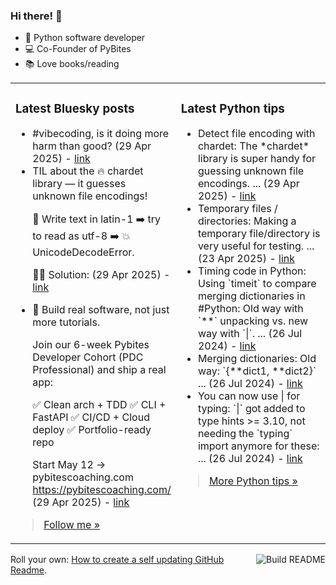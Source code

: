 ### Hi there! 👋

- 🐍 Python software developer
- 💻 Co-Founder of PyBites
- 📚 Love books/reading

<table><tr><td valign="top" width="50%">

### Latest Bluesky posts

<ul>

  <li>
    #vibecoding, is it doing more harm than good? (29 Apr 2025) - <a href="https://bsky.app/profile/bbelderbos.bsky.social/post/3lnxfsqldhs2f" target="_blank">link</a>
  </li>

  <li>
    TIL about the 🔥 chardet library — it guesses unknown file encodings!

📄 Write text in latin-1 ➡️ try to read as utf-8 ➡️ 💥 UnicodeDecodeError.

👨‍💻 Solution: (29 Apr 2025) - <a href="https://bsky.app/profile/bbelderbos.bsky.social/post/3lnwzypu5l22m" target="_blank">link</a>
  </li>

  <li>
    🚀 Build real software, not just more tutorials.

Join our 6-week Pybites Developer Cohort (PDC Professional) and ship a real app:

✅ Clean arch + TDD
✅ CLI + FastAPI
✅ CI/CD + Cloud deploy
✅ Portfolio-ready repo

Start May 12 → pybitescoaching.com
https://pybitescoaching.com/ (29 Apr 2025) - <a href="https://bsky.app/profile/bbelderbos.bsky.social/post/3lnwrzctyds26" target="_blank">link</a>
  </li>

</ul>

> <a href="https://bsky.app/profile/bbelderbos.bsky.social" target="_blank">Follow me &raquo;</a>


</td><td valign="top" width="50%">

### Latest Python tips

<ul>

  <li>
    Detect file encoding with chardet: The *chardet* library is super handy for guessing unknown file encodings. ... (29 Apr 2025) - <a href="https://github.com/bbelderbos/bobcodesit/blob/main/notes/20250429120228.md" target="_blank">link</a>
  </li>

  <li>
    Temporary files / directories: Making a temporary file/directory is very useful for testing. ... (23 Apr 2025) - <a href="https://github.com/bbelderbos/bobcodesit/blob/main/notes/20250423104954.md" target="_blank">link</a>
  </li>

  <li>
    Timing code in Python: Using `timeit` to compare merging dictionaries in #Python: Old way with `**` unpacking vs. new way with `|`. ... (26 Jul 2024) - <a href="https://github.com/bbelderbos/bobcodesit/blob/main/notes/20240726111622.md" target="_blank">link</a>
  </li>

  <li>
    Merging dictionaries: Old way: `{**dict1, **dict2}` ... (26 Jul 2024) - <a href="https://github.com/bbelderbos/bobcodesit/blob/main/notes/20240726111507.md" target="_blank">link</a>
  </li>

  <li>
    You can now use | for typing: `|` got added to type hints >= 3.10, not needing the `typing` import anymore for these: ... (26 Jul 2024) - <a href="https://github.com/bbelderbos/bobcodesit/blob/main/notes/20240726111223.md" target="_blank">link</a>
  </li>

</ul>

> <a href="https://github.com/bbelderbos/bobcodesit" target="_blank">More Python tips &raquo;</a>

</td>
</tr></table>

<a href="https://github.com/bbelderbos/bbelderbos/actions" target="_blank"><img src="https://github.com/bbelderbos/bbelderbos/workflows/Daily%20Update/badge.svg" align="right" alt="Build README"></a>Roll your own: <a href="https://pybit.es/articles/how-to-create-a-self-updating-github-readme/" target="_blank">How to create a self updating GitHub Readme</a>.
